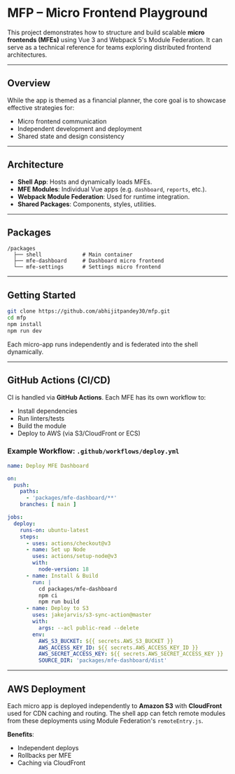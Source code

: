 

# MFP – Micro Frontend Playground

This project demonstrates how to structure and build scalable **micro frontends (MFEs)** using Vue 3 and Webpack 5's Module Federation. It can serve as a technical reference for teams exploring distributed frontend architectures.

---

## Overview

While the app is themed as a financial planner, the core goal is to showcase effective strategies for:
- Micro frontend communication
- Independent development and deployment
- Shared state and design consistency

---

## Architecture

- **Shell App**: Hosts and dynamically loads MFEs.
- **MFE Modules**: Individual Vue apps (e.g. `dashboard`, `reports`, etc.).
- **Webpack Module Federation**: Used for runtime integration.
- **Shared Packages**: Components, styles, utilities.

---

## Packages

```
/packages
  ├── shell             # Main container
  ├── mfe-dashboard     # Dashboard micro frontend
  └── mfe-settings      # Settings micro frontend
```

---

## Getting Started

```bash
git clone https://github.com/abhijitpandey30/mfp.git
cd mfp
npm install
npm run dev
```

Each micro-app runs independently and is federated into the shell dynamically.

---

##  GitHub Actions (CI/CD)

CI is handled via **GitHub Actions**. Each MFE has its own workflow to:
- Install dependencies
- Run linters/tests
- Build the module
- Deploy to AWS (via S3/CloudFront or ECS)

### Example Workflow: `.github/workflows/deploy.yml`

```yaml
name: Deploy MFE Dashboard

on:
  push:
    paths:
      - 'packages/mfe-dashboard/**'
    branches: [ main ]

jobs:
  deploy:
    runs-on: ubuntu-latest
    steps:
      - uses: actions/checkout@v3
      - name: Set up Node
        uses: actions/setup-node@v3
        with:
          node-version: 18
      - name: Install & Build
        run: |
          cd packages/mfe-dashboard
          npm ci
          npm run build
      - name: Deploy to S3
        uses: jakejarvis/s3-sync-action@master
        with:
          args: --acl public-read --delete
        env:
          AWS_S3_BUCKET: ${{ secrets.AWS_S3_BUCKET }}
          AWS_ACCESS_KEY_ID: ${{ secrets.AWS_ACCESS_KEY_ID }}
          AWS_SECRET_ACCESS_KEY: ${{ secrets.AWS_SECRET_ACCESS_KEY }}
          SOURCE_DIR: 'packages/mfe-dashboard/dist'
```

---

## AWS Deployment

Each micro app is deployed independently to **Amazon S3** with **CloudFront** used for CDN caching and routing. The shell app can fetch remote modules from these deployments using Module Federation's `remoteEntry.js`.

 **Benefits**:
- Independent deploys
- Rollbacks per MFE
- Caching via CloudFront



